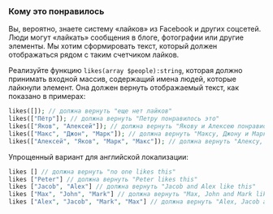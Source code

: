 ### Кому это понравилось

Вы, вероятно, знаете систему «лайков» из Facebook и других соцсетей. Люди могут «лайкать»
сообщения в блоге, фотографии или другие элементы. Мы хотим сформировать текст, который 
должен отображаться рядом с таким счетчиком лайков.

Реализуйте функцию `likes(array $people):string`, которая должно принимать входной массив,
содержащий имена людей, которые лайкнули элемент. Она должен вернуть отображаемый текст,
как показано в примерах:

```php
likes([]); // должна вернуть "еще нет лайков"
likes(["Пётр"]); // должна вернуть "Петру понравилось это"
likes(["Яков", "Алексей"]); // должна вернуть "Якову и Алексею понравиось это"
likes(["Макс", "Джон", "Марк"]); // должна вернуть "Максу, Джону и Марку понравилось это"
likes(["Алексей", "Яков", "Марк", "Макс"]); // должна вернуть "Алексу, Якову и еще двоим понравилось это"
```

Упрощенный вариант для английской локализации:

```php
likes [] // должна вернуть "no one likes this"
likes ["Peter"] // должна вернуть "Peter likes this"
likes ["Jacob", "Alex"] // должна вернуть "Jacob and Alex like this"
likes ["Max", "John", "Mark"] // должна вернуть "Max, John and Mark like this"
likes ["Alex", "Jacob", "Mark", "Max"] // должна вернуть "Alex, Jacob and 2 others like this"
```
